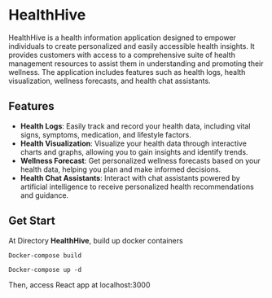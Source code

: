 # HealthHive

HealthHive is a health information application designed to empower individuals to create personalized and easily accessible health insights. It provides customers with access to a comprehensive suite of health management resources to assist them in understanding and promoting their wellness. The application includes features such as health logs, health visualization, wellness forecasts, and health chat assistants.

## Features

- **Health Logs**: Easily track and record your health data, including vital signs, symptoms, medication, and lifestyle factors.
- **Health Visualization**: Visualize your health data through interactive charts and graphs, allowing you to gain insights and identify trends.
- **Wellness Forecast**: Get personalized wellness forecasts based on your health data, helping you plan and make informed decisions.
- **Health Chat Assistants**: Interact with chat assistants powered by artificial intelligence to receive personalized health recommendations and guidance.

## Get Start

At Directory **HealthHive**, build up docker containers

```
Docker-compose build 

Docker-compose up -d

```

Then, access React app at localhost:3000